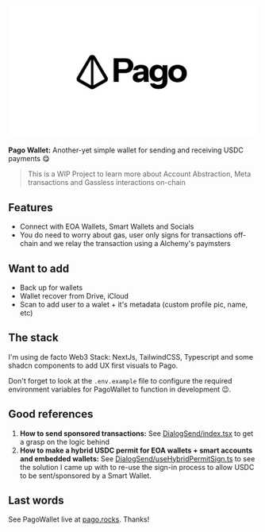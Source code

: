 ![Pago Wallet](./app/opengraph-image.png)

**Pago Wallet:** Another-yet simple wallet for sending and receiving USDC payments 😋

> This is a WIP Project to learn more about Account Abstraction, Meta transactions and Gassless interactions on-chain

## Features

- Connect with EOA Wallets, Smart Wallets and Socials
- You do need to worry about gas, user only signs for transactions off-chain and we relay the transaction using a Alchemy's paymsters

## Want to add

- Back up for wallets
- Wallet recover from Drive, iCloud
- Scan to add user to a walet + it's metadata (custom profile pic, name, etc)

## The stack

I'm using de facto Web3 Stack: NextJs, TailwindCSS, Typescript and some shadcn components to add UX first visuals to Pago.

Don't forget to look at the `.env.example` file to configure the required environment variables for PagoWallet to function in development 😉.

## Good references

1. **How to send sponsored transactions:** See [DialogSend/index.tsx](./components/DialogSend/index.tsx) to get a grasp on the logic behind
2. **How to make a hybrid USDC permit for EOA wallets + smart accounts and embedded wallets:** See [DialogSend/useHybridPermitSign.ts](./components/DialogSend/useHybridPermitSign.ts) to see the solution I came up with to re-use the sign-in process to allow USDC to be sent/sponsored by a Smart Wallet.

## Last words

See PagoWallet live at [pago.rocks](https://www.pago.rocks/). Thanks!
